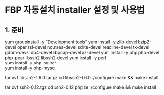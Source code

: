 
# FBP 자동설치 installer 설정 및 사용법 


## 1.  준비
yum groupinstall -y “Development tools”
yum install -y zlib-devel bzip2-devel openssl-devel ncurses-devel sqlite-devel readline-devel tk-devel gdbm-devel db4-devel libpcap-devel xz-devel
yum install -y php  php-devel php-pear libssh2 libssh2-devel
yum install -y perl  
yum install -y php-sqlite*  
yum install -y php-mysql


tar xvf libssh2-1.6.0.tar.gz
cd libssh2-1.6.0 
./configure
make && make install


tar xvf ssh2-0.12.tgz
cd ssh2-0.12
phpize
./configure
make && make install
